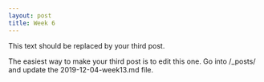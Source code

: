 ```yaml
---
layout: post
title: Week 6
---
```



This text should be replaced by your third post.

The easiest way to make your third post is to edit this one.
Go into /_posts/ and update the 2019-12-04-week13.md file.
